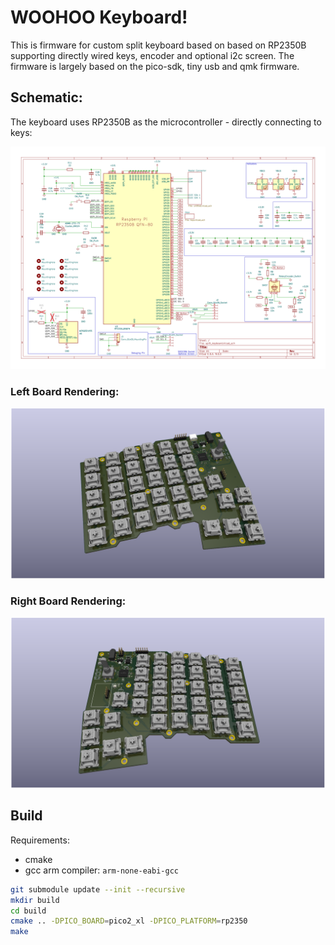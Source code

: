 # WOOHOO Keyboard!

This is firmware for custom split keyboard based on based on RP2350B supporting directly wired keys, encoder and optional i2c screen.
The firmware is largely based on the pico-sdk, tiny usb and qmk firmware.


## Schematic:

The keyboard uses RP2350B as the microcontroller - directly connecting to keys:

![Left Keyboard schematic](doc/pcb_layout/left/split_keyboard.svg)


### Left Board Rendering:
![Left Board Rendering](doc/img/left_rendering.png)


### Right Board Rendering:
![Right Board Rendering](doc/img/right_rendering.png)



## Build

Requirements:
* cmake
* gcc arm compiler: `arm-none-eabi-gcc`

```bash
git submodule update --init --recursive
mkdir build
cd build
cmake .. -DPICO_BOARD=pico2_xl -DPICO_PLATFORM=rp2350
make
```
